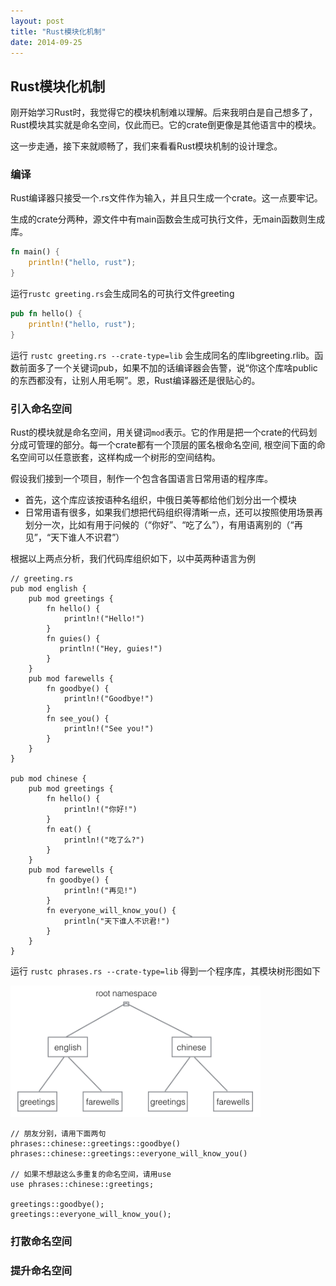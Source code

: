 ```yaml
---
layout: post
title: "Rust模块化机制"
date: 2014-09-25
---
```


## Rust模块化机制

刚开始学习Rust时，我觉得它的模块机制难以理解。后来我明白是自己想多了，Rust模块其实就是命名空间，仅此而已。它的crate倒更像是其他语言中的模块。

这一步走通，接下来就顺畅了，我们来看看Rust模块机制的设计理念。


### 编译
Rust编译器只接受一个.rs文件作为输入，并且只生成一个crate。这一点要牢记。

生成的crate分两种，源文件中有main函数会生成可执行文件，无main函数则生成库。

``` greeting.rs
fn main() {
    println!("hello, rust");
}
```
运行`rustc greeting.rs`会生成同名的可执行文件greeting

``` greeting.rs
pub fn hello() {
    println!("hello, rust");
}
```
运行 `rustc greeting.rs --crate-type=lib` 会生成同名的库libgreeting.rlib。函数前面多了一个关键词pub，如果不加的话编译器会告警，说“你这个库啥public的东西都没有，让别人用毛啊”。恩，Rust编译器还是很贴心的。

### 引入命名空间
Rust的模块就是命名空间，用关键词`mod`表示。它的作用是把一个crate的代码划分成可管理的部分。每一个crate都有一个顶层的匿名根命名空间, 根空间下面的命名空间可以任意嵌套，这样构成一个树形的空间结构。

假设我们接到一个项目，制作一个包含各国语言日常用语的程序库。

* 首先，这个库应该按语种名组织，中俄日美等都给他们划分出一个模块
* 日常用语有很多，如果我们想把代码组织得清晰一点，还可以按照使用场景再划分一次，比如有用于问候的（“你好”、“吃了么”），有用语离别的（“再见”，“天下谁人不识君”）

根据以上两点分析，我们代码库组织如下，以中英两种语言为例

```
// greeting.rs
pub mod english {
    pub mod greetings {
        fn hello() {
            println!("Hello!")
        }
        fn guies() {
           println!("Hey, guies!")
        }
    }
    pub mod farewells {
        fn goodbye() {
            println!("Goodbye!")
        }
        fn see_you() {
            println!("See you!")
        }
    }
}

pub mod chinese {
    pub mod greetings {
        fn hello() {
            println!("你好!")
        }
        fn eat() {
            println!("吃了么?")
        }
    }
    pub mod farewells {
        fn goodbye() {
            println!("再见!")
        }
        fn everyone_will_know_you() {
            println("天下谁人不识君!")
        }
    }
}

```

运行 `rustc phrases.rs --crate-type=lib` 得到一个程序库，其模块树形图如下

<img src="/images/rust-mod-tree.png" width="400px" height="210px"/>


```
// 朋友分别，请用下面两句
phrases::chinese::greetings::goodbye()
phrases::chinese::greetings::everyone_will_know_you()

// 如果不想敲这么多重复的命名空间，请用use
use phrases::chinese::greetings;

greetings::goodbye();
greetings::everyone_will_know_you();

```


### 打散命名空间

### 提升命名空间


